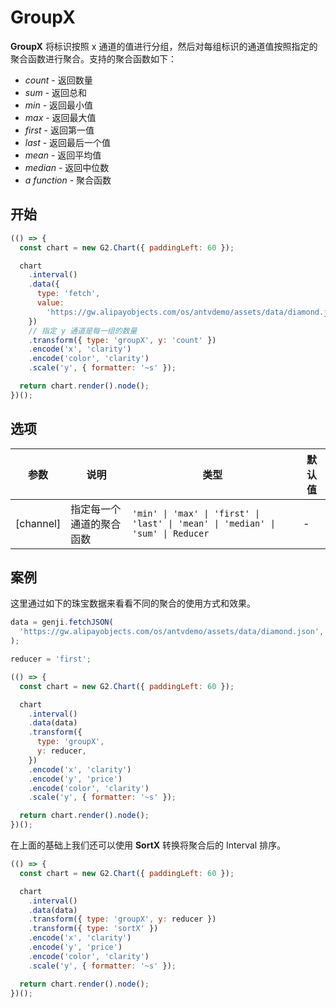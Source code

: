 # GroupX

**GroupX** 将标识按照 x 通道的值进行分组，然后对每组标识的通道值按照指定的聚合函数进行聚合。支持的聚合函数如下：

- _count_ - 返回数量
- _sum_ - 返回总和
- _min_ - 返回最小值
- _max_ - 返回最大值
- _first_ - 返回第一值
- _last_ - 返回最后一个值
- _mean_ - 返回平均值
- _median_ - 返回中位数
- _a function_ - 聚合函数

## 开始

```js
(() => {
  const chart = new G2.Chart({ paddingLeft: 60 });

  chart
    .interval()
    .data({
      type: 'fetch',
      value:
        'https://gw.alipayobjects.com/os/antvdemo/assets/data/diamond.json',
    })
    // 指定 y 通道是每一组的数量
    .transform({ type: 'groupX', y: 'count' })
    .encode('x', 'clarity')
    .encode('color', 'clarity')
    .scale('y', { formatter: '~s' });

  return chart.render().node();
})();
```

## 选项

| 参数      | 说明                     | 类型                                                                            | 默认值 |
| --------- | ------------------------ | ------------------------------------------------------------------------------- | ------ |
| [channel] | 指定每一个通道的聚合函数 | `'min' \| 'max' \| 'first' \| 'last' \| 'mean' \| 'median' \| 'sum' \| Reducer` | -      |

## 案例

这里通过如下的珠宝数据来看看不同的聚合的使用方式和效果。

```js | table "pin: false"
data = genji.fetchJSON(
  'https://gw.alipayobjects.com/os/antvdemo/assets/data/diamond.json',
);
```

```js | select "pin: false; options: { labels: ['first', 'last', 'min', 'max', 'mean', 'median', 'sum', ], values: ['first', 'last', 'min', 'max', 'mean', 'median', 'sum'] }; "
reducer = 'first';
```

```js
(() => {
  const chart = new G2.Chart({ paddingLeft: 60 });

  chart
    .interval()
    .data(data)
    .transform({
      type: 'groupX',
      y: reducer,
    })
    .encode('x', 'clarity')
    .encode('y', 'price')
    .encode('color', 'clarity')
    .scale('y', { formatter: '~s' });

  return chart.render().node();
})();
```

在上面的基础上我们还可以使用 **SortX** 转换将聚合后的 Interval 排序。

```js
(() => {
  const chart = new G2.Chart({ paddingLeft: 60 });

  chart
    .interval()
    .data(data)
    .transform({ type: 'groupX', y: reducer })
    .transform({ type: 'sortX' })
    .encode('x', 'clarity')
    .encode('y', 'price')
    .encode('color', 'clarity')
    .scale('y', { formatter: '~s' });

  return chart.render().node();
})();
```
